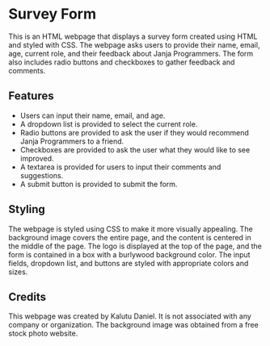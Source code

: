 # Survey Form
This is an HTML webpage that displays a survey form created using HTML and styled with CSS. The webpage asks users to provide their name, email, age, current role, and their feedback about Janja Programmers. The form also includes radio buttons and checkboxes to gather feedback and comments.

## Features
- Users can input their name, email, and age.
- A dropdown list is provided to select the current role.
- Radio buttons are provided to ask the user if they would recommend Janja Programmers to a friend.
- Checkboxes are provided to ask the user what they would like to see improved.
- A textarea is provided for users to input their comments and suggestions.
- A submit button is provided to submit the form.

## Styling
The webpage is styled using CSS to make it more visually appealing. The background image covers the entire page, and the content is centered in the middle of the page. The logo is displayed at the top of the page, and the form is contained in a box with a burlywood background color. The input fields, dropdown list, and buttons are styled with appropriate colors and sizes.

## Credits
This webpage was created by Kalutu Daniel. It is not associated with any company or organization. The background image was obtained from a free stock photo website.

